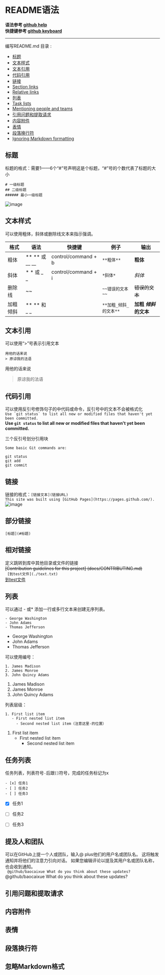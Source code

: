 # README语法
**语法参考 [github help](https://help.github.com/en/articles/basic-writing-and-formatting-syntax)**  
**快捷键参考 [github keyboard](https://help.github.com/en/articles/using-keyboard-shortcuts)**
***
编写README.md 目录 :
- [标题](#标题)
- [文本样式](#文本样式)
- [文本引用](#文本引用)
- [代码引用](#代码引用)
- [链接](#链接)
- [Section links](#部分链接)
- [Relative links](#相对链接)
- [列表](#列表)
- [Task lists](#任务列表)
- [Mentioning people and teams](#提及人和团队)
- [引用问题和提取请求](#引用问题和提取请求)
- [内容附件](#内容附件)
- [表情](#表情)
- [段落换行符](#段落换行符)
- [Ignoring Markdown formatting](#忽略Markdown格式)

## 标题  
 标题的格式：需要1——6个“#”号声明这是个标题，“#”号的个数代表了标题的大小
 ```
 # 一级标题
 ## 二级标题
 ###### 最小一级标题
 ```
 ![image](https://help.github.com/assets/images/help/writing/headings-rendered.png)

## 文本样式
  可以使用粗体，斜体或删除线文本来指示强调。  
 
  | 格式 | 语法 | 快捷键 | 例子 | 输出 |
  | ----------- | ----------- | ----------- | ----------- | ----------- |
  | 粗体 | ** ** 或 __ __ | control/command + b | `**粗体**` | **粗体** |
  | 斜体 | * * 或 _ _ | control/command + i | `*斜体*` | *斜体* |
  | 删除线 | ~~ |  | `~~错误的文本~~` | ~~错误的文本~~ |
  | 加粗倾斜 | ** ** 和 _ _ |  | `**加粗_倾斜_的文本**` |  **加粗 _倾斜_ 的文本** |

## 文本引用
  可以使用“>”号表示引用文本
  ```
  用他的话来说
  > 原谅我的法语
  ```
  用他的话来说
  > 原谅我的法语
  
## 代码引用
  可以使用反引号修饰句子的中代码或命令，反引号中的文本不会被格式化  
  ```Use `git status` to list all new or modified files that haven't yet been committed.```  
  **Use `git status` to list all new or modified files that haven't yet been committed.** 
    
  三个反引号划分引用块  
  ```
  Some basic Git commands are:

  git status
  git add
  git commit
  ```
## 链接
  链接的格式：`[链接文本](链接URL)`  
  `This site was built using [GitHub Pages](https://pages.github.com/).`  
  ![image](https://help.github.com/assets/images/help/writing/link-rendered.png)  
  
## 部分链接  
  ``` [标题](#标题) ```

## 相对链接
 定义跳转到库中其他目录或文件的链接  
 ~~[Contribution guidelines for this project] (docs/CONTRIBUTING.md)~~  
 ``` [到test文件](./text.txt)```  
 [到test文件](./test.txt)
## 列表  
 可以通过 - 或* 添加一行或多行文本来创建无序列表。  
 ```
 - George Washington
 - John Adams
 - Thomas Jefferson
 ```  
 - George Washington
 - John Adams
 - Thomas Jefferson  
 
 可以使用编号：  
 ```
 1. James Madison
 2. James Monroe
 3. John Quincy Adams
 ```  
 1. James Madison
 2. James Monroe
 3. John Quincy Adams  
 
 列表层级：  
 ```
 1. First list item
    - First nested list item
      - Second nested list item（注意这里-的位置）
 ```  
 1. First list item
    - First nested list item
      - Second nested list item  

## 任务列表  
 任务列表，列表符号`-`后跟`[]`符号，完成的任务标记为x  
 ```
 - [x] 任务1
 - [ ] 任务2
 - [ ] 任务3
 ```  
 - [x] 任务1
 - [ ] 任务2
 - [ ] 任务3  


## 提及人和团队  
 可以在GitHub上提一个人或团队，输入@ plus他们的用户名或团队名。 这将触发通知并将他们的注意力引向对话。 如果您编辑评论以提及其用户名或团队名称，也会收到通知。  
 ` @github/baocaixue What do you think about these updates?`  
 @github/baocaixue What do you think about these updates?

## 引用问题和提取请求

## 内容附件

## 表情

## 段落换行符

## 忽略Markdown格式
